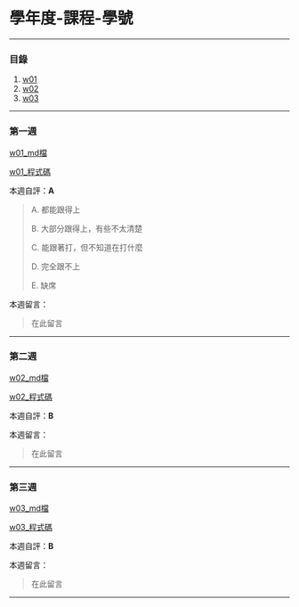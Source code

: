 # 學年度-課程-學號

---

### 目錄

1. [w01](#第一週)
2. [w02](#第二週)
3. [w03](#第三週)

---

### 第一週

[w01_md檔](./demo/w01/md/w01.md)

[w01_程式碼](./demo/w01/code)

本週自評：**A**
> A. 都能跟得上
>
> B. 大部分跟得上，有些不太清楚
>
> C. 能跟著打，但不知道在打什麼
>
> D. 完全跟不上
>
> E. 缺席

本週留言：
> 在此留言
---

### 第二週

[w02_md檔](./demo/w02/md/w02.md)

[w02_程式碼](./demo/w02/code)

本週自評：**B**

本週留言：
> 在此留言

---

### 第三週

[w03_md檔]()

[w03_程式碼]()

本週自評：**B**

本週留言：
> 在此留言

---
